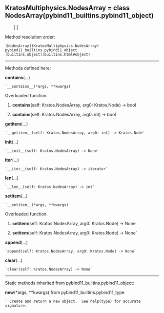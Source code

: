   
**KratosMultiphysics.NodesArray** = class
NodesArray(pybind11_builtins.pybind11_object)  
---  
`    `|   |

Method resolution order:

    [NodesArray](KratosMultiphysics.NodesArray)
    pybind11_builtins.pybind11_object
    [builtins.object](builtins.html#object)

* * *

Methods defined here:  

**__contains__**(...)

    `__contains__(*args, **kwargs)  
Overloaded  function.  
  
1. __contains__(self: Kratos.NodesArray, arg0: Kratos.Node) -> bool  
  
2. __contains__(self: Kratos.NodesArray, arg0: int) -> bool`

**__getitem__**(...)

    `__getitem__(self: Kratos.NodesArray, arg0: int) -> Kratos.Node`

**__init__**(...)

    `__init__(self: Kratos.NodesArray) -> None`

**__iter__**(...)

    `__iter__(self: Kratos.NodesArray) -> iterator`

**__len__**(...)

    `__len__(self: Kratos.NodesArray) -> int`

**__setitem__**(...)

    `__setitem__(*args, **kwargs)  
Overloaded  function.  
  
1. __setitem__(self: Kratos.NodesArray, arg0: Kratos.Node) -> None  
  
2. __setitem__(self: Kratos.NodesArray, arg0: Kratos.Node) -> None`

**append**(...)

    `append(self: Kratos.NodesArray, arg0: Kratos.Node) -> None`

**clear**(...)

    `clear(self: Kratos.NodesArray) -> None`

* * *

Static methods inherited from pybind11_builtins.pybind11_object:  

**__new__**(*args, **kwargs) from pybind11_builtins.pybind11_type

    ` Create and return a new object.  See help(type) for accurate signature.`

